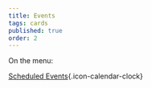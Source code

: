 ```yaml
---
title: Events
tags: cards
published: true
order: 2
---
```


On the menu:

[Scheduled Events](/events/){.icon-calendar-clock}

<!-- [Games on Demand](https://www.bigbadcon.com/games-on-demand-how-it-works/){.icon-games-on-demand} -->

<!--[Run an Event](https://www.bigbadcon.com/run-an-event/){.icon-dice}-->

<!--[GM in Games on Demand](https://www.bigbadcon.com/games-on-demand/){.icon-games-on-demand}-->
